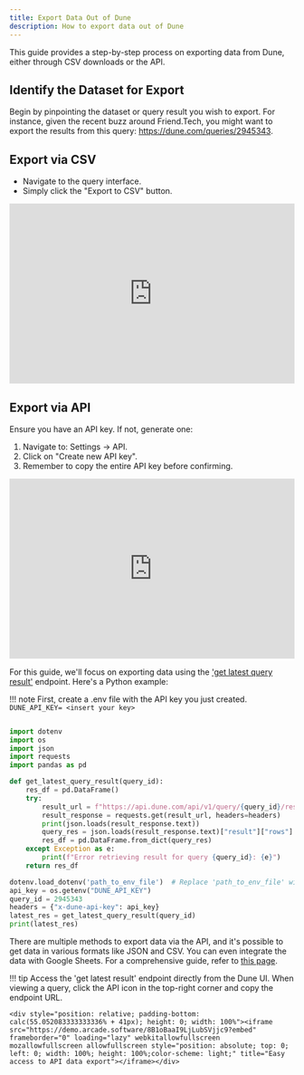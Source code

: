 ```yaml
---
title: Export Data Out of Dune
description: How to export data out of Dune
---
```


This guide provides a step-by-step process on exporting data from Dune, either through CSV downloads or the API.

## Identify the Dataset for Export

Begin by pinpointing the dataset or query result you wish to export. For instance, given the recent buzz around Friend.Tech, you might want to export the results from this query: https://dune.com/queries/2945343.

## Export via CSV

- Navigate to the query interface.
- Simply click the "Export to CSV" button.

<div style="position: relative; padding-bottom: calc(55.052083333333336% + 41px); height: 0; width: 100%"><iframe src="https://demo.arcade.software/ZGmdSGBEqRwUpopdF4RR?embed" frameborder="0" loading="lazy" webkitallowfullscreen mozallowfullscreen allowfullscreen style="position: absolute; top: 0; left: 0; width: 100%; height: 100%;color-scheme: light;" title="Export via CSV"></iframe></div>

## Export via API

Ensure you have an API key. If not, generate one:

1. Navigate to: Settings → API.
2. Click on "Create new API key".
3. Remember to copy the entire API key before confirming.

<div style="position: relative; padding-bottom: calc(55.052083333333336% + 41px); height: 0; width: 100%"><iframe src="https://demo.arcade.software/f07eudjtOJz9URF8TGa5?embed" frameborder="0" loading="lazy" webkitallowfullscreen mozallowfullscreen allowfullscreen style="position: absolute; top: 0; left: 0; width: 100%; height: 100%;color-scheme: light;" title="how to generate API key"></iframe></div>

For this guide, we'll focus on exporting data using the ['get latest query result'](../../api/api-reference/get-results/index.md) endpoint. Here's a Python example:

!!! note 
    First, create a .env file with the API key you just created.
    ```
    DUNE_API_KEY= <insert your key>
    ```

```py

import dotenv
import os
import json
import requests
import pandas as pd

def get_latest_query_result(query_id):
    res_df = pd.DataFrame()
    try:
        result_url = f"https://api.dune.com/api/v1/query/{query_id}/results"
        result_response = requests.get(result_url, headers=headers)
        print(json.loads(result_response.text))
        query_res = json.loads(result_response.text)["result"]["rows"]
        res_df = pd.DataFrame.from_dict(query_res)
    except Exception as e:
        print(f"Error retrieving result for query {query_id}: {e}")
    return res_df

dotenv.load_dotenv('path_to_env_file')  # Replace 'path_to_env_file' with your .env file path
api_key = os.getenv("DUNE_API_KEY")
query_id = 2945343
headers = {"x-dune-api-key": api_key}
latest_res = get_latest_query_result(query_id)
print(latest_res)

```

There are multiple methods to export data via the API, and it's possible to get data in various formats like JSON and CSV. You can even integrate the data with Google Sheets. For a comprehensive guide, refer to [this page](../../api/api-reference/get-results/index.md).

!!! tip 
    Access the 'get latest result' endpoint directly from the Dune UI. When viewing a query, click the API icon in the top-right corner and copy the endpoint URL.
    
    <div style="position: relative; padding-bottom: calc(55.052083333333336% + 41px); height: 0; width: 100%"><iframe src="https://demo.arcade.software/8B1oBaaI9LjLubSVjjc9?embed" frameborder="0" loading="lazy" webkitallowfullscreen mozallowfullscreen allowfullscreen style="position: absolute; top: 0; left: 0; width: 100%; height: 100%;color-scheme: light;" title="Easy access to API data export"></iframe></div>